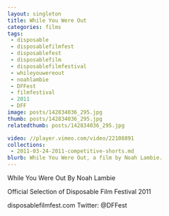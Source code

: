 ```yaml
---
layout: singleton
title: While You Were Out
categories: films
tags:
 - disposable
 - disposablefilmfest
 - disposablefest
 - disposablefilm
 - disposablefilmfestival
 - whileyouwereout
 - noahlambie
 - DFFest
 - filmfestival
 - 2011
 - DFF
image: posts/142834036_295.jpg
thumb: posts/142834036_295.jpg
relatedthumb: posts/142834036_295.jpg

video: //player.vimeo.com/video/22108891
collections:
 - 2011-03-24-2011-competitive-shorts.md
blurb: While You Were Out, a film by Noah Lambie.
---
```


While You Were Out
By Noah Lambie

Official Selection of Disposable Film Festival 2011

disposablefilmfest.com
Twitter: @DFFest